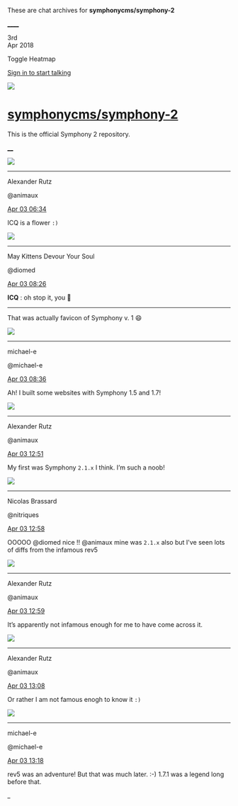 These are chat archives for **symphonycms/symphony-2**

[__](/symphonycms/symphony-2/archives/2018/04/04)[__](/symphonycms/symphony-2/archives/2018/04/02)

3rd  
Apr 2018

Toggle Heatmap

[Sign in to start talking](/login?action=login&button=archive-login)

![](https://avatars-02.gitter.im/group/iv/3/57542c45c43b8c601977197e?s=48)

#  [symphonycms/symphony-2](/symphonycms/symphony-2)

This is the official Symphony 2 repository.

[ __](/orgs/symphonycms/rooms "More symphonycms rooms")

![](https://avatars2.githubusercontent.com/u/446874?v=4&s=30)

____

Alexander Rutz

@animaux

[Apr 03
06:34](https://gitter.im/symphonycms/symphony-2?at=5ac3207bbb1018b37a527e4e)

ICQ is a flower `:)`

![](https://avatars1.githubusercontent.com/u/72777?v=4&s=30)

____

May Kittens Devour Your Soul

@diomed

[Apr 03
08:26](https://gitter.im/symphonycms/symphony-2?at=5ac33aaf5f188ccc1525474e)

**ICQ** : oh stop it, you :cherry_blossom:

____

That was actually favicon of Symphony v. 1 :smile:

![](https://avatars2.githubusercontent.com/u/40072?v=4&s=30)

____

michael-e

@michael-e

[Apr 03
08:36](https://gitter.im/symphonycms/symphony-2?at=5ac33cfc27c509a774d08486)

Ah! I built some websites with Symphony 1.5 and 1.7!

![](https://avatars2.githubusercontent.com/u/446874?v=4&s=30)

____

Alexander Rutz

@animaux

[Apr 03
12:51](https://gitter.im/symphonycms/symphony-2?at=5ac378b7270d7d37088a71e6)

My first was Symphony `2.1.x` I think. I’m such a noob!

![](https://avatars1.githubusercontent.com/u/771169?v=4&s=30)

____

Nicolas Brassard

@nitriques

[Apr 03
12:58](https://gitter.im/symphonycms/symphony-2?at=5ac37a7ae3d0b1ff2c9847b8)

OOOOO @diomed nice !! @animaux mine was `2.1.x` also but I've seen lots of
diffs from the infamous rev5

![](https://avatars2.githubusercontent.com/u/446874?v=4&s=30)

____

Alexander Rutz

@animaux

[Apr 03
12:59](https://gitter.im/symphonycms/symphony-2?at=5ac37acb1130fe3d3698bf8c)

It’s apparently not infamous enough for me to have come across it.

![](https://avatars2.githubusercontent.com/u/446874?v=4&s=30)

____

Alexander Rutz

@animaux

[Apr 03
13:08](https://gitter.im/symphonycms/symphony-2?at=5ac37cc22b9dfdbc3a4f50f8)

Or rather I am not famous enogh to know it `:)`

![](https://avatars2.githubusercontent.com/u/40072?v=4&s=30)

____

michael-e

@michael-e

[Apr 03
13:18](https://gitter.im/symphonycms/symphony-2?at=5ac37f245f188ccc1526a9fd)

rev5 was an adventure! But that was much later. :-) 1.7.1 was a legend long
before that.

_

